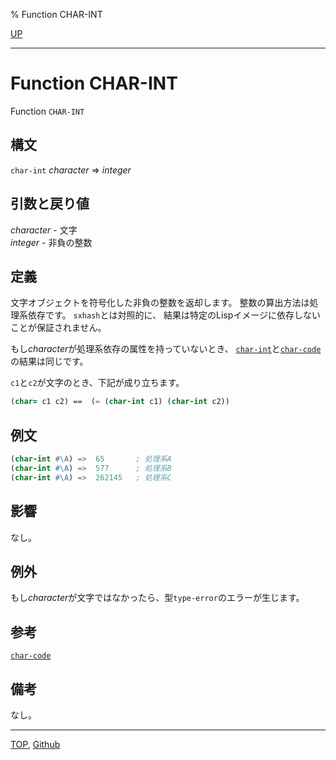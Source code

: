 % Function CHAR-INT

[UP](13.2.html)  

---

# Function CHAR-INT


Function `CHAR-INT`


## 構文

`char-int` *character* => *integer*


## 引数と戻り値

*character* - 文字  
*integer* - 非負の整数


## 定義

文字オブジェクトを符号化した非負の整数を返却します。
整数の算出方法は処理系依存です。
`sxhash`とは対照的に、
結果は特定のLispイメージに依存しないことが保証されません。

もし*character*が処理系依存の属性を持っていないとき、
[`char-int`](13.2.char-int.html)と[`char-code`](13.2.char-code.html)の結果は同じです。

`c1`と`c2`が文字のとき、下記が成り立ちます。

```lisp
(char= c1 c2) ==  (= (char-int c1) (char-int c2))
```


## 例文

```lisp
(char-int #\A) =>  65       ; 処理系A
(char-int #\A) =>  577      ; 処理系B
(char-int #\A) =>  262145   ; 処理系C
```


## 影響

なし。


## 例外

もし*character*が文字ではなかったら、型`type-error`のエラーが生じます。


## 参考

[`char-code`](13.2.char-code.html)


## 備考

なし。


---
[TOP](index.html),  [Github](https://github.com/nptcl/npt-japanese)

